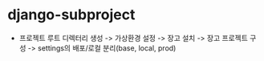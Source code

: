# django-subproject
* 프로젝트 루트 디렉터리 생성 -> 가상환경 설정 -> 장고 설치 -> 장고 프로젝트 구성 -> 
settings의 배포/로컬 분리(base, local, prod)